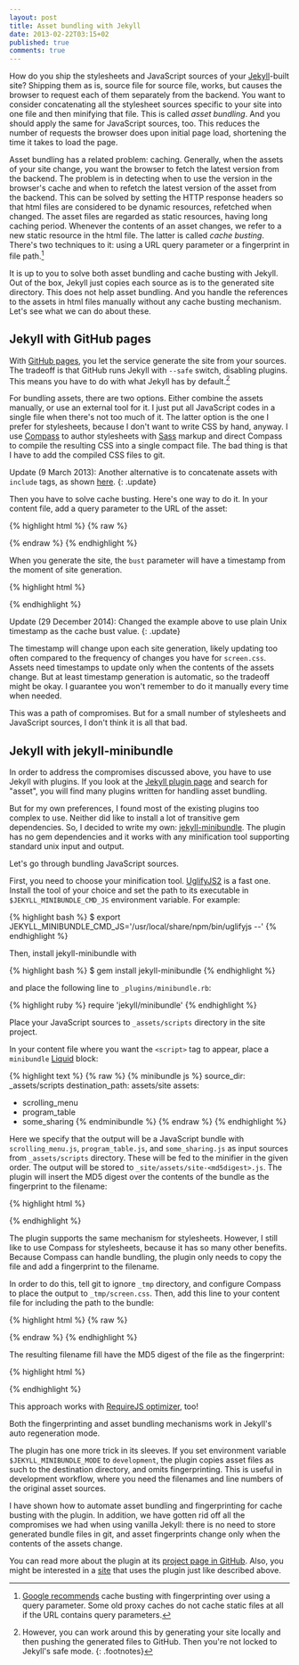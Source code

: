 ```yaml
---
layout: post
title: Asset bundling with Jekyll
date: 2013-02-22T03:15+02
published: true
comments: true
---
```


How do you ship the stylesheets and JavaScript sources of your [Jekyll](https://jekyllrb.com/)-built site? Shipping them as is, source file for source file, works, but causes the browser to request each of them separately from the backend. You want to consider concatenating all the stylesheet sources specific to your site into one file and then minifying that file. This is called _asset bundling_. And you should apply the same for JavaScript sources, too. This reduces the number of requests the browser does upon initial page load, shortening the time it takes to load the page.

Asset bundling has a related problem: caching. Generally, when the assets of your site change, you want the browser to fetch the latest version from the backend. The problem is in detecting when to use the version in the browser's cache and when to refetch the latest version of the asset from the backend. This can be solved by setting the HTTP response headers so that html files are considered to be dynamic resources, refetched when changed. The asset files are regarded as static resources, having long caching period. Whenever the contents of an asset changes, we refer to a new static resource in the html file. The latter is called _cache busting_. There's two techniques to it: using a URL query parameter or a fingerprint in file path.[^1]

It is up to you to solve both asset bundling and cache busting with Jekyll. Out of the box, Jekyll just copies each source as is to the generated site directory. This does not help asset bundling. And you handle the references to the assets in html files manually without any cache busting mechanism. Let's see what we can do about these.

## Jekyll with GitHub pages

With [GitHub pages](http://pages.github.com/), you let the service generate the site from your sources. The tradeoff is that GitHub runs Jekyll with `--safe` switch, disabling plugins. This means you have to do with what Jekyll has by default.[^2]

For bundling assets, there are two options. Either combine the assets manually, or use an external tool for it. I just put all JavaScript codes in a single file when there's not too much of it. The latter option is the one I prefer for stylesheets, because I don't want to write CSS by hand, anyway. I use [Compass](http://compass-style.org/) to author stylesheets with [Sass](http://sass-lang.com/) markup and direct Compass to compile the resulting CSS into a single compact file. The bad thing is that I have to add the compiled CSS files to git.

Update (9 March 2013): Another alternative is to concatenate assets with `include` tags, as shown [here](http://developmentseed.org/blog/2011/09/09/jekyll-github-pages/).
{: .update}

Then you have to solve cache busting. Here's one way to do it. In your content file, add a query parameter to the URL of the asset:

{% highlight html %}
{% raw %}
<link href="{{ site.baseurl }}assets/styles/screen.css?bust={{ site.time | date: '%s' }}" rel="stylesheet" media="screen, projection">
{% endraw %}
{% endhighlight %}

When you generate the site, the `bust` parameter will have a timestamp from the moment of site generation.

{% highlight html %}
<link href="/assets/styles/screen.css?bust=1419885211" rel="stylesheet" media="screen, projection">
{% endhighlight %}

Update (29 December 2014): Changed the example above to use plain Unix timestamp as the cache bust value.
{: .update}

The timestamp will change upon each site generation, likely updating too often compared to the frequency of changes you have for `screen.css`. Assets need timestamps to update only when the contents of the assets change. But at least timestamp generation is automatic, so the tradeoff might be okay. I guarantee you won't remember to do it manually every time when needed.

This was a path of compromises. But for a small number of stylesheets and JavaScript sources, I don't think it is all that bad.

## Jekyll with jekyll-minibundle

In order to address the compromises discussed above, you have to use Jekyll with plugins. If you look at the [Jekyll plugin page](https://jekyllrb.com/docs/plugins/) and search for "asset", you will find many plugins written for handling asset bundling.

But for my own preferences, I found most of the existing plugins too complex to use. Neither did like to install a lot of transitive gem dependencies. So, I decided to write my own: [jekyll-minibundle][minibundle]. The plugin has no gem dependencies and it works with any minification tool supporting standard unix input and output.

Let's go through bundling JavaScript sources.

First, you need to choose your minification tool. [UglifyJS2](https://github.com/mishoo/UglifyJS2) is a fast one. Install the tool of your choice and set the path to its executable in `$JEKYLL_MINIBUNDLE_CMD_JS` environment variable. For example:

{% highlight bash %}
$ export JEKYLL_MINIBUNDLE_CMD_JS='/usr/local/share/npm/bin/uglifyjs --'
{% endhighlight %}

Then, install jekyll-minibundle with

{% highlight bash %}
$ gem install jekyll-minibundle
{% endhighlight %}

and place the following line to `_plugins/minibundle.rb`:

{% highlight ruby %}
require 'jekyll/minibundle'
{% endhighlight %}

Place your JavaScript sources to `_assets/scripts` directory in the site project.

In your content file where you want the `<script>` tag to appear, place a `minibundle` [Liquid](https://github.com/Shopify/liquid/wiki/Liquid-for-Designers) block:

{% highlight text %}
{% raw %}
{% minibundle js %}
source_dir: _assets/scripts
destination_path: assets/site
assets:
- scrolling_menu
- program_table
- some_sharing
{% endminibundle %}
{% endraw %}
{% endhighlight %}

Here we specify that the output will be a JavaScript bundle with `scrolling_menu.js`, `program_table.js`, and `some_sharing.js` as input sources from `_assets/scripts` directory. These will be fed to the minifier in the given order. The output will be stored to `_site/assets/site-<md5digest>.js`. The plugin will insert the MD5 digest over the contents of the bundle as the fingerprint to the filename:

{% highlight html %}
<script type="text/javascript" src="assets/site-9a93bf1d8459c9a344a36af564b078a1.js"></script>
{% endhighlight %}

The plugin supports the same mechanism for stylesheets. However, I still like to use Compass for stylesheets, because it has so many other benefits. Because Compass can handle bundling, the plugin only needs to copy the file and add a fingerprint to the filename.

In order to do this, tell git to ignore `_tmp` directory, and configure Compass to place the output to `_tmp/screen.css`. Then, add this line to your content file for including the path to the bundle:

{% highlight html %}
{% raw %}
<link href="{% ministamp _tmp/screen.css assets/screen.css %}" rel="stylesheet" media="screen, projection">
{% endraw %}
{% endhighlight %}

The resulting filename fill have the MD5 digest of the file as the fingerprint:

{% highlight html %}
<link href="assets/screen-2ef6d65c7f031e021a59eb5c1916f2f2.css" rel="stylesheet" media="screen, projection">
{% endhighlight %}

This approach works with [RequireJS optimizer](http://requirejs.org/docs/optimization.html), too!

Both the fingerprinting and asset bundling mechanisms work in Jekyll's auto regeneration mode.

The plugin has one more trick in its sleeves. If you set environment variable `$JEKYLL_MINIBUNDLE_MODE` to `development`, the plugin copies asset files as such to the destination directory, and omits fingerprinting. This is useful in development workflow, where you need the filenames and line numbers of the original asset sources.

I have shown how to automate asset bundling and fingerprinting for cache busting with the plugin. In addition, we have gotten rid off all the compromises we had when using vanilla Jekyll: there is no need to store generated bundle files in git, and asset fingerprints change only when the contents of the assets change.

You can read more about the plugin at its [project page in GitHub][minibundle]. Also, you might be interested in a [site](http://agilejkl.com/) that uses the plugin just like described above.

[^1]: [Google recommends](https://developers.google.com/speed/docs/best-practices/caching#LeverageProxyCaching) cache busting with fingerprinting over using a query parameter. Some old proxy caches do not cache static files at all if the URL contains query parameters.
[^2]: However, you can work around this by generating your site locally and then pushing the generated files to GitHub. Then you're not locked to Jekyll's safe mode.
{: .footnotes}

[minibundle]: https://github.com/tkareine/jekyll-minibundle
